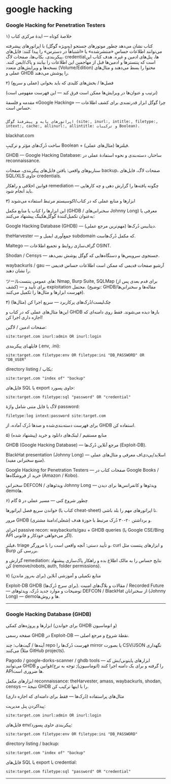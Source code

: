# google hacking


### Google Hacking for Penetration Testers

۱) خلاصهٔ کوتاه — ایدهٔ مرکزی کتاب

کتاب نشان می‌دهد چطور موتورهای جستجو (به‌ویژه گوگل) با اپراتورهای پیشرفته می‌توانند اطلاعات حساسِ «منتشرشده» یا «اشتباهاً در دسترس» را پیدا کنند: فایل‌های پیکربندی، بکاپ‌ها، صفحات لاگ، credentialها، پنل‌های ادمین و غیره. هدف کتاب این است که پنتسترها و ادمین‌ها قبل از مهاجمین این اطلاعات را بیابند و پاک/ایمن کنند. نسخه‌ها و ویرایش‌های متعدد (Volume/Edition) محتوا را بسط می‌دهند و مثال‌های عملی و GHDB را پوشش می‌دهند. 


۲) فصل‌ها / بخش‌های کلیدی که باید بخوانی (عملی و سریع)

(ترتیب و عنوان‌ها در ویرایش‌ها ممکن است فرق کند — این فهرست مفهومی است)

مقدمه و فلسفهٔ «Google Hacking» — چرا گوگل ابزار قدرتمندی برای کشف اطلاعات حساس است. 
```

اپراتورهای پایه و پیشرفتهٔ گوگل (site:, inurl:, intitle:, filetype:, intext:, cache:, allinurl:, allintitle: و ترکیبات Boolean).
```
blackhat.com

ساخت دُرک‌های مؤثر و ترکیبِ Boolean + فیلترها (مثال‌های عملی). 


GHDB — Google Hacking Database: ساختار، دسته‌بندی و نحوه استفاده‌ٔ عملی در reconnaissance. 


سناریوهای واقعی: یافتن فایل‌های پیکربندی، صفحات backup، صفحات لاگ، فایل‌های SQL/XLS حاوی credentials. 


قوانین اخلاقی و راهکار remediation — چگونه یافته‌ها را گزارش دهی و چه کارهایی باید انجام شود. 


۳) ابزارها و منابع عملی که در کتاب/اکوسیستم مرتبط استفاده می‌شوند

این ابزارها را کتاب یا منابع مکمل (GHDB / سخنرانی‌های Johnny Long) معرفی یا به‌عنوان تکمیل‌کنندهٔ گوگل‌هکینگ پیشنهاد می‌کنند:

Google Hacking Database (GHDB) — دیتابیس دُرک‌ها (مهم‌ترین مرجع عملی). 


theHarvester — جمع‌آوری ایمیل و subdomain که مکمل دُرک‌هاست.

Maltego — گراف‌سازی روابط و تجمیع اطلاعات OSINT.

Shodan / Censys — جستجوی سرویس‌ها و دستگاه‌هایی که گوگل پوشش نمی‌دهد.

waybackurls / gau — آرشیوِ صفحات قدیمی که ممکن است اطلاعات حساس قدیمی را نشان دهند.

ツールهای عمومی پنتست: Nmap, Burp Suite, SQLMap (برای قدم بعدی پس از کشف) — برای تأیید و exploitation محتمل.
(توضیح: GHDB/مقاله‌ها و سخنرانی‌ها فهرست ابزارها و مثال‌ها را تکمیل می‌کنند). 


۴) چک‌لیست/دُرک‌های پرکاربرد — سریع اجرا کن (مثال‌ها)

این‌ها مثال‌های عملی که در کتاب و GHDB بارها دیده می‌شوند. فقط روی دامنه‌ای که اجازه داری اجرا کن!

صفحات ادمین / لاگین:
```
site:target.com inurl:admin OR inurl:login
```

فایلهـای پیکربندی (.env, .ini):
```
site:target.com filetype:env OR filetype:ini "DB_PASSWORD" OR "DB_USER"
```

directory listing / بکاپ:
```
site:target.com "index of" "backup"
```

فایل‌های SQL یا export حاوی پسورد:
```
site:target.com filetype:sql "password" OR "credential"
```

لاگ یا فایل متنی شامل واژهٔ password:
```
filetype:log intext:password site:target.com
```

برای فهرست دسته‌بندی‌شده و صدها دُرک آماده، از GHDB استفاده کن. 


۵) منابع مستقیم / لینک‌های دانلود و خرید (پیشنهاد شده)

GHDB (Google Hacking Database) — مرجع آنلاین دُرک‌ها (Exploit-DB). 


BlackHat presentation (Johnny Long) — اسلاید/پی‌دی‌اف معرفی و مثال‌های عملی (منبع سخنرانی مفید). 


Google Hacking for Penetration Testers — صفحات کتاب در Google Books / خرید از فروشگاه‌ها (Amazon / Kobo). 


سخنرانی DEFCON / ویدئوهای Johnny Long — ویدئوها و کانفرانس‌ها برای دیدن demoها. 



۶) چطور شروع کنی — مسیر عملی در ۵ گام

خواندن سریع فصل اپراتورها (کتاب یا cheat-sheet) تا اپراتورهای مهم را بلد باشی. 


مرور GHDB و برداشتن ۲۰-۳۰ دُرک مرتبط با حوزهٔ هدف (شغلی/دامنهٔ مشتری). 


اجرای passive recon: waybackurls/gau + GHDB queries (یا Google CSE/Bing API اگر می‌خواهی خودکار و قانونی). 


فیلتر، triage و تأیید دستی: آنچه واقعی است را با مرورگر، curl و ابزارهای پنتست مثل Burp بررسی کن.

گزارش و remediation: نتایج حساس را به مالک اطلاع بده و راهکار پاک‌سازی پیشنهاد کن (remove/robots, auth, folder permissions).

۷) منابع تکمیلی و آموزشی آنلاین (برای به‌روز ماندن)

Exploit-DB GHDB (برای سرچ دُرک‌ها). 
مقالات و بلاگ‌های امنیت / Recorded Future — توضیحات و موارد جدید دُرک. 
ویدئوهای DEFCON / BlackHat از سخنرانان (Johnny Long) — demoها و روش‌ها. 

---

### Google Hacking Database (GHDB)

ابزارها و پروژه‌های کمکی (برای خواندن GHDB و اتوماسیون)

صفحه رسمی GHDB در Exploit-DB — نقطهٔ شروع و مرجع اصلی. 


آینه‌ها / گیت‌هاب: چند repo فهرست دُرک‌ها را mirror یا بصورت CSV/JSON نگهداری می‌کنند (مثلاً GitHub projects). 


Pagodo / google-dorks-scanner / ghdb tools — ابزارهای پایتونی/بش که می‌توانند GHDB را گرفته و برای یک دامنه اجرا کنند (اتوماسیون); توجه به نرخ/قوانین و APIها ضروری است. 


ابزارهای مکمل reconnaissance: theHarvester, amass, waybackurls, shodan, censys — نتیجهٔ GHDB را با اینها ترکیب کن. 


مثال‌های پراستفاده (دُرک‌ها — فقط برای دامنه‌ای که اجازه داری)

پیداکردن پنل مدیریت:
```
site:target.com inurl:admin OR inurl:login
```

فایل‌های env/پیکربندی حاوی پسورد:
```
site:target.com filetype:env OR filetype:ini "DB_PASSWORD"
```

directory listing / backup:
```
site:target.com "index of" "backup"
```

فایل‌های SQL یا export با credential:
```
site:target.com filetype:sql "password" OR "credential"
```


---


